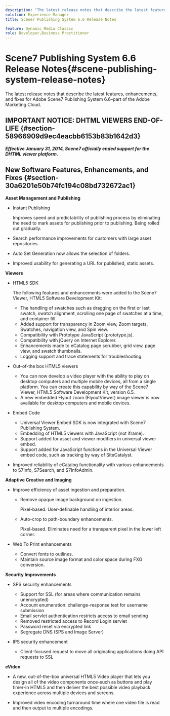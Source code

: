 ```yaml
---
description: "The latest release notes that describe the latest features, enhancements, and fixes for Adobe Scene7 Publishing System 6.6, part of the Adobe Experience Manager solution in the Adobe Marketing Cloud."
solution: Experience Manager
title: Scene7 Publishing System 6.6 Release Notes

feature: Dynamic Media Classic
role: Developer,Business Practitioner
---
```


# Scene7 Publishing System 6.6 Release Notes{#scene-publishing-system-release-notes}

The latest release notes that describe the latest features, enhancements, and fixes for Adobe Scene7 Publishing System 6.6–part of the Adobe Marketing Cloud.

## IMPORTANT NOTICE: DHTML VIEWERS END-OF-LIFE {#section-58966909d9ec4eacbb6153b83b1642d3}

***Effective January 31, 2014, Scene7 officially ended support for the DHTML viewer platform.***

## New Software Features, Enhancements, and Fixes {#section-30a6201e50b74fc194c08bd732672ac1}

**Asset Management and Publishing**

* Instant Publishing

  Improves speed and predictability of publishing process by eliminating the need to mark assets for publishing prior to publishing. Being rolled out gradually. 

* Search performance improvements for customers with large asset repositories. 
* Auto Set Generation now allows the selection of folders. 
* Improved usability for generating a URL for published, static assets.

**Viewers**

* HTML5 SDK

  The following features and enhancements were added to the Scene7 Viewer, HTML5 Software Development Kit:

  * The handling of swatches such as dragging on the first or last swatch, swatch alignment, scrolling one page of swatches at a time, and container fill. 
  * Added support for transparency in Zoom view, Zoom targets, Swatches, navigation view, and Spin view. 
  * Compatibility with Prototype JavaScript (prototype.js). 
  * Compatibility with jQuery on Internet Explorer. 
  * Enhancements made to eCatalog page scrubber, grid view, page view, and swatch thumbnails. 
  * Logging support and trace statements for troubleshooting.

* Out-of-the box HTML5 viewers

  * You can now develop a video player with the ability to play on desktop computers and multiple mobile devices, all from a single platform. You can create this capability by way of the Scene7 Viewer, HTML5 Software Development Kit, version 6.5. 
  * A new embedded Flyout zoom (FlyoutViewer) image viewer is now available for desktop computers and mobile devices.

* Embed Code

  * Universal Viewer Embed SDK is now integrated with Scene7 Publishing System. 
  * Embedding of HTML5 viewers with JavaScript (not iframe). 
  * Support added for asset and viewer modifiers in universal viewer embed. 
  * Support added for JavaScript functions in the Universal Viewer embed code, such as tracking by way of SiteCatalyst.

* Improved reliability of eCatalog functionality with various enhancements to S7Info, S7Search, and S7InfoAdmin.

**Adaptive Creative and Imaging**

* Improve efficiency of asset ingestion and preparation.

  * Remove opaque image background on ingestion.

    Pixel-based. User-definable handling of interior areas. 
  * Auto-crop to path-boundary enhancements.

    Pixel-based. Eliminates need for a transparent pixel in the lower left corner.

* Web To Print enhancements

  * Convert fonts to outlines. 
  * Maintain source image format and color space during FXG conversion.

**Security Improvements**

* SPS security enhancements

  * Support for SSL (for areas where communication remains unencrypted) 
  * Account enumeration: challenge-response test for username submission 
  * Email servlet authentication restricts access to email sending 
  * Removed restricted access to Record Login servlet 
  * Password reset via encrypted link 
  * Segregate DNS (SPS and Image Server)

* IPS security enhancement

  * Client-focused request to move all originating applications doing API requests to SSL

**eVideo**

* A new, out-of-the-box universal HTML5 Video player that lets you design all of the video components once-such as buttons and play timer-in HTML5 and then deliver the best possible video playback experience across multiple devices and screens.

<!--   See [About using HTML5 video](http://help.adobe.com/en_US/scene7/using/WS98ca2e6790647c064dcc4e2c1399dadca0f-8000.html). --> 

* Improved video encoding turnaround time where one video file is read and then output to multiple encodings.

